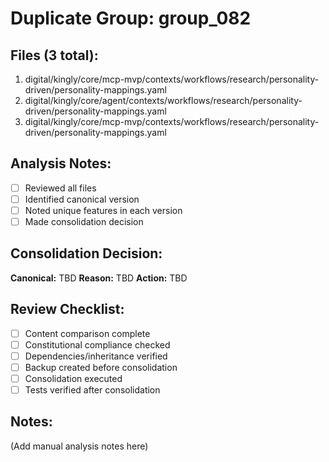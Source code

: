 # Duplicate Group: group_082

## Files (3 total):
1. digital/kingly/core/mcp-mvp/contexts/workflows/research/personality-driven/personality-mappings.yaml
2. digital/kingly/core/agent/contexts/workflows/research/personality-driven/personality-mappings.yaml
3. digital/kingly/core/mcp-mvp/contexts/workflows/research/personality-driven/personality-mappings.yaml

## Analysis Notes:
- [ ] Reviewed all files
- [ ] Identified canonical version
- [ ] Noted unique features in each version
- [ ] Made consolidation decision

## Consolidation Decision:
**Canonical:** TBD
**Reason:** TBD
**Action:** TBD

## Review Checklist:
- [ ] Content comparison complete
- [ ] Constitutional compliance checked
- [ ] Dependencies/inheritance verified
- [ ] Backup created before consolidation
- [ ] Consolidation executed
- [ ] Tests verified after consolidation

## Notes:
(Add manual analysis notes here)
